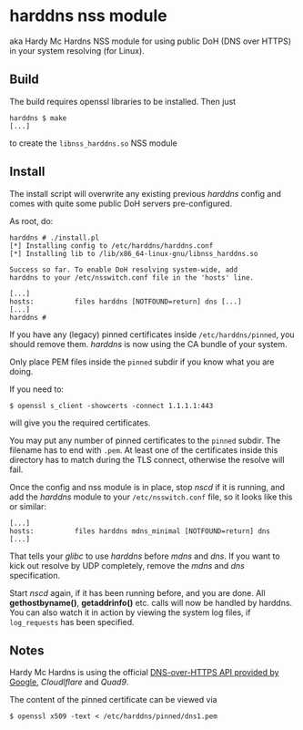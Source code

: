 harddns nss module
==================

aka Hardy Mc Hardns NSS module for using public DoH (DNS over HTTPS) in your system
resolving (for Linux).

Build
-----

The build requires openssl libraries to be installed. Then just

```
harddns $ make
[...]
```

to create the `libnss_harddns.so` NSS module

Install
-------

The install script will overwrite any existing previous *harddns* config and
comes with quite some public DoH servers pre-configured.

As root, do:
```
harddns # ./install.pl
[*] Installing config to /etc/harddns/harddns.conf
[*] Installing lib to /lib/x86_64-linux-gnu/libnss_harddns.so

Success so far. To enable DoH resolving system-wide, add
harddns to your /etc/nsswitch.conf file in the 'hosts' line.

[...]
hosts:          files harddns [NOTFOUND=return] dns [...]
[...]
harddns #
```

If you have any (legacy) pinned certificates inside `/etc/harddns/pinned`,
you should remove them. *harddns* is now using the CA bundle of your system.

Only place PEM files inside the `pinned` subdir if you know what you are doing.

If you need to:
```
$ openssl s_client -showcerts -connect 1.1.1.1:443
```

will give you the required certificates.

You may put any number of pinned certificates to the `pinned` subdir. The filename
has to end with `.pem`. At least one of the certificates inside this directory has to match
during the TLS connect, otherwise the resolve will fail.

Once the config and nss module is in place, stop _nscd_ if it is running, and add the
*harddns* module to your `/etc/nsswitch.conf` file, so it looks like this or similar:

```
[...]
hosts:          files harddns mdns_minimal [NOTFOUND=return] dns
[...]
```

That tells your _glibc_ to use _harddns_ before _mdns_ and _dns_. If you want to kick out
resolve by UDP completely, remove the _mdns_ and _dns_ specification.

Start _nscd_ again, if it has been running before, and you are done. All __gethostbyname()__,
__getaddrinfo()__ etc. calls will now be handled by harddns. You can also watch it
in action by viewing the system log files, if `log_requests` has been specified.

Notes
-----

Hardy Mc Hardns is using the official [DNS-over-HTTPS API provided by Google](https://developers.google.com/speed/public-dns/docs/dns-over-https), *Cloudlflare* and *Quad9*.

The content of the pinned certificate can be viewed via

```
$ openssl x509 -text < /etc/harddns/pinned/dns1.pem
```

